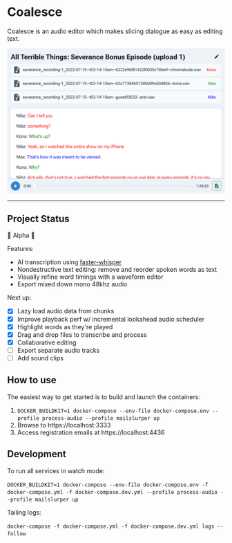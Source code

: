 # Coalesce

Coalesce is an audio editor which makes slicing dialogue as easy as editing text.

![Screenshot](./screenshot.png)

---

## Project Status

🚧 Alpha 🚧

Features:

- AI transcription using [faster-whisper](https://github.com/guillaumekln/faster-whisper)
- Nondestructive text editing: remove and reorder spoken words as text
- Visually refine word timings with a waveform editor
- Export mixed down mono 48khz audio

Next up:

- [x] Lazy load audio data from chunks
- [x] Improve playback perf w/ incremental lookahead audio scheduler
- [x] Highlight words as they're played
- [x] Drag and drop files to transcribe and process
- [x] Collaborative editing
- [ ] Export separate audio tracks
- [ ] Add sound clips

## How to use

The easiest way to get started is to build and launch the containers:

1. `DOCKER_BUILDKIT=1 docker-compose --env-file docker-compose.env --profile process-audio --profile mailslurper up`
2. Browse to https://localhost:3333
3. Access registration emails at https://localhost:4436

## Development

To run all services in watch mode:

`DOCKER_BUILDKIT=1 docker-compose --env-file docker-compose.env -f docker-compose.yml -f docker-compose.dev.yml --profile process-audio --profile mailslurper up`

Tailing logs:

`docker-compose -f docker-compose.yml -f docker-compose.dev.yml logs --follow`